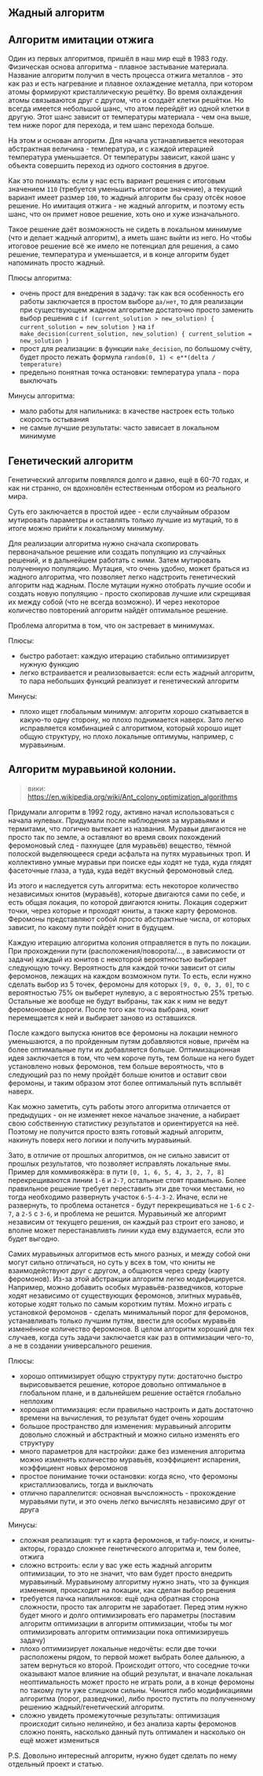 
## Жадный алгоритм





## Алгоритм имитации отжига

Один из первых алгоритмов, пришёл в наш мир ещё в 1983 году.
Физическая основа алгоритма - плавное застывание материала.
Название алгоритм получил в честь процесса отжига металлов - это как раз и есть
нагревание и плавное охлаждение металла, при котором атомы формируют
кристаллическую решётку.
Во время охлаждения атомы связываются друг с другом, что и создаёт клетки
решётки.
Но всегда имеется небольшой шанс, что атом перейдёт из одной клетки в другую.
Этот шанс зависит от температуры материала - чем она выше, тем ниже порог для
перехода, и тем шанс перехода больше.

На этом и основан алгоритм.
Для начала устанавливается некоторая абстрактная величина - температура, и с
каждой итерацией температура уменьшается.
От температуры зависит, какой шанс у объекта совершить переход из одного
состояния в другое.

Как это понимать: если у нас есть вариант решения с итоговым значением  `110`
(требуется уменьшить итоговое значение), а текущий вариант имеет размер `100`,
то жадный алгоритм бы сразу отсёк новое решение.
Но имитация отжига - не жадный алгоритм, и поэтому есть шанс, что он примет
новое решение, хоть оно и хуже изначального.

Такое решение даёт возможность не сидеть в локальном минимуме (что и делает
жадный алгоритм), а иметь шанс выйти из него.
Но чтобы итоговое решение всё же имело не потенциал для решения, а само решение,
температура и уменьшается, и в конце алгоритм будет напоминать просто жадный.

Плюсы алгоритма:
- очень прост для внедрения в задачу: так как вся особенность его работы
    заключается в простом выборе `да/нет`, то для реализации при существующем
    жадном алгоритме достаточно просто заменить выбор решения с 
    `if (current_solution > new_solution) { current_solution = new_solution }`
    на `if make_decision(current_solution, new_solution) { current_solution = new_solution }`
- прост для реализации: в функции `make_decision`, по большому счёту, будет
    просто лежать формула `random(0, 1) < e**(delta / temperature)`
- предельно понятная точка остановки: температура упала - пора выключать

Минусы алгоритма:
- мало работы для напильника: в качестве настроек есть только скорость остывания
- не самые лучшие результаты: часто зависает в локальном минимуме


## Генетический алгоритм

Генетический алгоритм появлялся долго и давно, ещё в 60-70 годах, и как ни
странно, он вдохновлён естественным отбором из реального мира.

Суть его заключается в простой идее - если случайным образом мутировать
параметры и оставлять только лучшие из мутаций, то в итоге можно прийти к
локальному минимуму.

Для реализации алгоритма нужно сначала скопировать первоначальное решение или
создать популяцию из случайных решений, и в дальнейшем работать с ними.
Затем мутировать полученную популяцию.
Мутация, что очень удобно, может браться из жадного алгоритма, что позволяет
легко надстроить генетический алгоритм над жадным.
После мутации нужно отобрать лучшие особи и создать новую популяцию - просто
скопировав лучшие или скрещивая их между собой (что не всегда возможно).
И через некоторое количество повторений алгоритм найдёт оптимальное решение.

Проблема алгоритма в том, что он застревает в минимумах.

Плюсы:
- быстро работает: каждую итерацию стабильно оптимизирует нужную функцию
- легко встраивается и реализовывается: если есть жадный алгоритм, то пара
    небольших функций реализует и генетический алгоритм

Минусы:
- плохо ищет глобальным минимум: алгоритм хорошо скатывается в какую-то одну
    сторону, но плохо поднимается наверх.
    Зато легко исправляется комбинацией с алгоритмом, который хорошо ищет общую
    структуру, но плохо локальные оптимумы, например, с муравьиным.




## Алгоритм муравьиной колонии.

> вики: https://en.wikipedia.org/wiki/Ant_colony_optimization_algorithms

Придумали алгоритм в 1992 году, активно начал использоваться с начала нулевых.
Придумали после наблюдения за муравьями и термитами, что логично вытекает из
названия.
Муравьи двигаются не просто так по земле, а оставляют во время своих похождений
феромоновый след - пахнущее (для муравьёв) вещество, тёмной полоской выделяющееся
среди асфальта на путях муравьиных троп.
И коллективно умные муравьи при поиске еды ходят не туда, куда глядят фасеточные
глаза, а туда, куда ведёт вкусный феромоновый след.

Из этого и наследуется суть алгоритма: есть некоторое количество независимых
юнитов (муравьёв), которые двигаются сами по себе, и есть общая локация, по
которой двигаются юниты.
Локация содержит точки, через которые и проходят юниты, а также карту феромонов.
Феромоны представляют собой просто абстрактные числа, от которых зависит,
по какому пути пойдёт юнит в будущем.

Каждую итерацию алгоритма колония отправляется в путь по локации.
При прохождении пути (расположения/поворота/..., в зависимости от задачи)
каждый из юнитов с некоторой вероятностью выбирает следующую точку.
Вероятность для каждой точки зависит от силы феромонов, лежащих на каждом
возможном пути.
То есть, если нужно сделать выбор из 5 точек, феромоны для которых
`[9, 0, 0, 3, 0]`, то с вероятностью 75% он выберет нулевую, а с вероятностью
25% третью.
Остальные же вообще не будут выбраны, так как к ним не ведут феромоновые дороги.
После того как точка выбрана, юнит перемещается к ней и выбирает заново из
оставшихся.

После каждого выпуска юнитов все феромоны на локации немного уменьшаются, а по
пройденным путям добавляются новые, причём на более оптимальные пути их
добавляется больше.
Оптимизационная идея заключается в том, что чем короче путь, тем больше на него
будет установлено новых феромонов, тем больше вероятность, что в следующий раз
по нему пройдёт больше юнитов и оставит свои феромоны, и таким образом этот
более оптимальный путь всплывёт наверх.

Как можно заметить, суть работы этого алгоритма отличается от предыдущих - он
не изменяет некое начальое значение, а набирает свою собственную статистику
результатов и ориентируется на неё.
Поэтому не получится просто взять готовый жадный алгоритм, накинуть поверх него
логики и получить муравьиный.

Зато, в отличие от прошлых алгоритмов, он не сильно зависит от прошлых 
результатов, что позволяет исправлять локальные ямы. 
Пример для коммивояжёра: в пути `[0, 1, 6, 5, 4, 3, 2, 7, 8]` перекрещиваются
линии `1-6` и `2-7`, остальные стоят правильно.
Более правильное решение требует переставить эти две точки местами, но тогда
необходимо развернуть участок `6-5-4-3-2`.
Иначе, если не развернуть, то проблема останется - будут перекрещиваться не
`1-6` с `2-7`, а `2-5` с `3-6`, и проблема не решится.
Муравьиный же алгоримт независим от текущего решения, он каждый раз строит его
заново, и вполне может перестанавливть линии куда ему вздумается, если это будет
выгодно.

Самих муравьиных алгоритмов есть много разных, и между собой они могут сильно
отличаться, но суть у всех в том, что юниты не взаимодействуют друг с другом,
а общаются через среду (карту феромонов).
Из-за этой абстракции алгоритм легко модифицируется.
Например, можно добавить особых муравьёв-разведчиков, которые ходят независимо
от существующих феромонов, элитных муравьёв, которые ходят только по самым
коротким путям.
Можно играть с установкой феромонов - сделать минимальный порог для феромонов,
устанавливать только лучшим путям, ввести для особых муравьёв изменённое
количество феромонов.
В целом алгоритм хороший для тех случаев, когда суть задачи заключается как раз
в оптимизации чего-то, а не в создании универсального решения.

Плюсы:
- хорошо оптимизирует общую структуру пути: достаточно быстро вырисовывается
    решение, которое довольно оптимальное в глобальном плане, и в дальнейшем
    решение остаётся глобально неплохим
- хорошая оптимизация: если правильно настроить и дать достаточно времени на
    вычисления, то результат будет очень хорошим
- большое пространство для изменения: муравьиный алгоритм довольно сложный и
    абстрактный и можно сильно изменять его структуру
- много параметров для настройки: даже без изменения алгоритма можно изменять
    количество муравьёв, коэффициент испарения, коэффициент новых феромонов
- простое понимание точки остановки: когда ясно, что феромоны кристаллизовались,
    тогда и выключать
- отлично параллелится: основная вычсложность - прохождение муравьями пути, и
    это очень легко вычислять независимо друг от друга

Минусы:
- сложная реализация: тут и карта феромонов, и табу-поиск, и юниты-акторы,
    гораздо сложнее генетического алгоритма и, тем более, отжига
- сложно встроить: если у вас уже есть жадный алгоритм оптимизации, то это не
    значит, что вам будет просто внедрить муравьиный.
    Муравьиному алгоритму нужно знать, что за функция изменения, происходит на
    локации, как сделан выбор решения
- требуется пачка напильников: ещё одна обратная сторона сложности, просто так
    алгоритм не заработает.
    Перед этим нужно будет много и долго оптимизировать его параметры (поставим
    алгоритм оптимизации в алгоритм оптимизации, чтобы ты мог оптимизировать
    алгоритм оптимизации пока оптимизируешь задачу)
- плохо оптимизирует локальные недочёты: если две точки расположены рядом, то
    первой может выбрать более дальнюю, а затем вернуться ко второй.
    Происходит оттого, что соседние точки оказывают малое влияние на общий
    результат, и вначале локальная неоптимальность может просто не играть роли,
    а в конце феромоны по такому пути уже слишком сильны.
    Чинится либо модификациями алгоритма (порог, разведчики), либо просто пустить
    по полученному решению жадный/генетический алгоритм.
- сложно увидеть промежуточные результаты: оптимизация происходит сильно
    нелинейно, и без анализа карты феромонов сложно понять, насколько данный
    путь оптимален и насколько он ещё может измениться

P.S. Довольно интересный алгоритм, нужно будет сделать по нему отдельный проект
и статью.


















